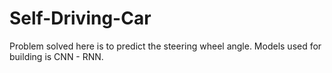 # Self-Driving-Car
Problem solved here is to predict the steering wheel angle.
Models used for building is CNN - RNN.

